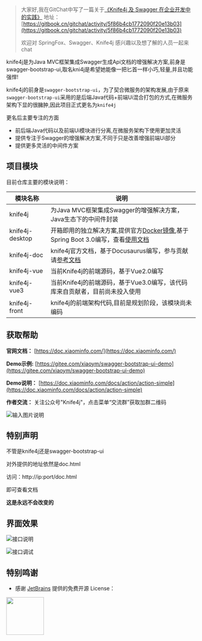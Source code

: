 >大家好,我在GitChat中写了一篇关于[《Knife4j 及 Swagger 在企业开发中的实践》](https://gitbook.cn/gitchat/activity/5f86b4cb1772090f20e13b03)
>地址：[https://gitbook.cn/gitchat/activity/5f86b4cb1772090f20e13b03](https://gitbook.cn/gitchat/activity/5f86b4cb1772090f20e13b03)
>
>欢迎对 SpringFox、Swagger、Knife4j 感兴趣以及想了解的人员一起来chat 
>

knife4j是为Java MVC框架集成Swagger生成Api文档的增强解决方案,前身是swagger-bootstrap-ui,取名kni4j是希望她能像一把匕首一样小巧,轻量,并且功能强悍!

knife4j的前身是`swagger-bootstrap-ui`，为了契合微服务的架构发展,由于原来`swagger-bootstrap-ui`采用的是后端Java代码+前端Ui混合打包的方式,在微服务架构下显的很臃肿,因此项目正式更名为`knife4j`

更名后主要专注的方面

- 前后端Java代码以及前端Ui模块进行分离,在微服务架构下使用更加灵活
- 提供专注于Swagger的增强解决方案,不同于只是改善增强前端Ui部分
- 提供更多灵活的中间件方案

## 项目模块

目前仓库主要的模块说明：

| 模块名称             | 说明                                                         |
| -------------------- | ------------------------------------------------------------ |
| knife4j              | 为Java MVC框架集成Swagger的增强解决方案，Java生态下的中间件封装                      |
| knife4j-desktop        |开箱即用的独立解决方案,提供官方[Docker镜像](https://hub.docker.com/repository/docker/xiaoymin/knife4j/general),基于Spring Boot 3.0编写，查看[使用文档](https://doc.xiaominfo.com/docs/middleware-sources/desktop-introduction)|
| knife4j-doc    | knife4j官方文档，基于Docusaurus编写，参与贡献请[参考文档](https://doc.xiaominfo.com/docs/community/joinus)      |
| knife4j-vue      |当前Knife4j的前端源码，基于Vue2.0编写                         |
| knife4j-vue3      |当前Knife4j的前端源码，基于Vue3.0编写，该代码库来自贡献者，目前尚未投入使用                        |
| knife4j-front        | knife4j的前端架构代码,目前是规划阶段，该模块尚未编码    |




## 获取帮助


**官网文档：** [https://doc.xiaominfo.com/](https://doc.xiaominfo.com/)

**Demo示例:** [https://gitee.com/xiaoym/swagger-bootstrap-ui-demo](https://gitee.com/xiaoym/swagger-bootstrap-ui-demo)

**Demo说明：** [https://doc.xiaominfo.com/docs/action/action-simple](https://doc.xiaominfo.com/docs/action/action-simple)

**作者交流：** 关注公众号"Knife4j"，点击菜单“交流群”获取加群二维码


![输入图片说明](https://foruda.gitee.com/images/1661053867569480310/扫码_搜索联合传播样式-标准色版.png "扫码_搜索联合传播样式-标准色版.png")
 

 

## 特别声明

不管是knife4j还是swagger-bootstrap-ui

对外提供的地址依然是doc.html

访问：http://ip:port/doc.html

即可查看文档

**这是永远不会改变的**



## 界面效果

![接口说明](static/1.png)

![接口调试](static/8.png)
 

## 特别鸣谢

- 感谢 [JetBrains](https://jb.gg/OpenSourceSupport) 提供的免费开源 License：

<img src="https://resources.jetbrains.com/storage/products/company/brand/logos/jb_beam.png"  width="100" height="100" />
  